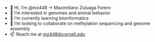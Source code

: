 - 👋 Hi, I’m @mz448 -> Maximiliano Zuluaga Forero
- 👀 I’m interested in genomes and animal behavior
- 🌱 I’m currently learning bioinformatics
- 💞️ I’m looking to collaborate on methylation sequencing and genome assembly 
- 📫 Reach me at mz448@cornell.edu 
